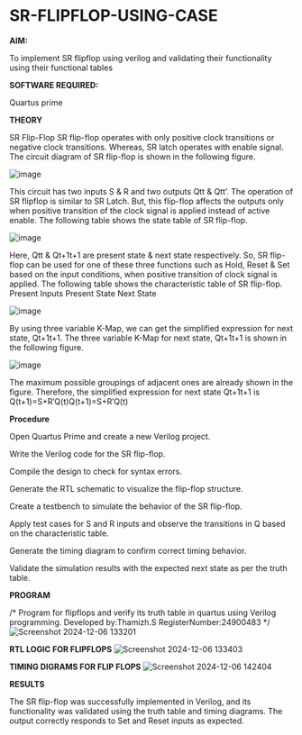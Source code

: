 # SR-FLIPFLOP-USING-CASE

**AIM:**

To implement  SR flipflop using verilog and validating their functionality using their functional tables

**SOFTWARE REQUIRED:**

Quartus prime

**THEORY**

SR Flip-Flop SR flip-flop operates with only positive clock transitions or negative clock transitions. Whereas, SR latch operates with enable signal. The circuit diagram of SR flip-flop is shown in the following figure.

![image](https://github.com/naavaneetha/SR-FLIPFLOP-USING-CASE/assets/154305477/0f710028-ad52-4d3e-9276-8714cf023a25)

 
This circuit has two inputs S & R and two outputs Qtt & Qtt’. The operation of SR flipflop is similar to SR Latch. But, this flip-flop affects the outputs only when positive transition of the clock signal is applied instead of active enable. The following table shows the state table of SR flip-flop.

![image](https://github.com/naavaneetha/SR-FLIPFLOP-USING-CASE/assets/154305477/dabfc4f4-87e3-4cbc-9472-f89ee1b5ed30)

 
Here, Qtt & Qt+1t+1 are present state & next state respectively. So, SR flip-flop can be used for one of these three functions such as Hold, Reset & Set based on the input conditions, when positive transition of clock signal is applied. The following table shows the characteristic table of SR flip-flop. Present Inputs Present State Next State

![image](https://github.com/naavaneetha/SR-FLIPFLOP-USING-CASE/assets/154305477/dd90d16c-aec5-4290-a586-e2346b1e9eb5)

 
By using three variable K-Map, we can get the simplified expression for next state, Qt+1t+1. The three variable K-Map for next state, Qt+1t+1 is shown in the following figure.

![image](https://github.com/naavaneetha/SR-FLIPFLOP-USING-CASE/assets/154305477/473efad6-d70b-4ca7-aeb7-898bbfca319f)

 
The maximum possible groupings of adjacent ones are already shown in the figure. Therefore, the simplified expression for next state Qt+1t+1 is Q(t+1)=S+R′Q(t)Q(t+1)=S+R′Q(t)

**Procedure**

Open Quartus Prime and create a new Verilog project.

Write the Verilog code for the SR flip-flop.

Compile the design to check for syntax errors.

Generate the RTL schematic to visualize the flip-flop structure.

Create a testbench to simulate the behavior of the SR flip-flop.

Apply test cases for S and R inputs and observe the transitions in Q based on the characteristic table.

Generate the timing diagram to confirm correct timing behavior.

Validate the simulation results with the expected next state as per the truth table.


**PROGRAM**

/* Program for flipflops and verify its truth table in quartus using Verilog programming. Developed by:Thamizh.S RegisterNumber:24900483
*/
![Screenshot 2024-12-06 133201](https://github.com/user-attachments/assets/9947e6c6-8ecb-4f02-b432-b1d90a65145b)




**RTL LOGIC FOR FLIPFLOPS**
![Screenshot 2024-12-06 133403](https://github.com/user-attachments/assets/198377a1-22b8-44bc-b5c9-530733db7f28)


**TIMING DIGRAMS FOR FLIP FLOPS**
![Screenshot 2024-12-06 142404](https://github.com/user-attachments/assets/41585706-50de-4bb8-b4ca-5c2e522dfea6)


**RESULTS**


The SR flip-flop was successfully implemented in Verilog, and its functionality was validated using the truth table and timing diagrams. The output correctly responds to Set and Reset inputs as expected.
